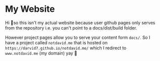 # My Website
Hi 👋so this isn't my actual website because user github pages only serves from the repository i.e. you can't point to a docs/dist/build folder.

However project pages allow you to serve your content form `docs/`. So I have a project called `notdavid.me` that is hosted on `https://darvid7.github.io/notdavid.me/` which I redirect to `www.notdavid.me` (my domain) yay 🎉



